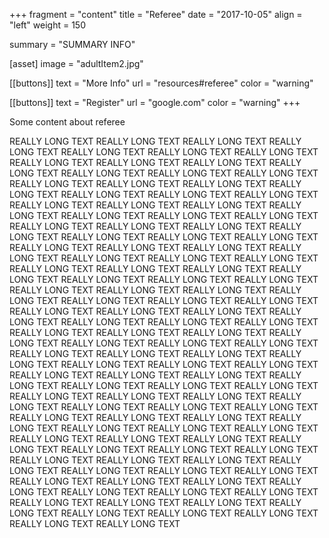 +++
fragment = "content"
title = "Referee"
date = "2017-10-05"
align = "left"
weight = 150

summary = "SUMMARY INFO"

[asset]
  image = "adultItem2.jpg"

[[buttons]]
  text = "More Info"
  url = "resources#referee"
  color = "warning"

[[buttons]]
  text = "Register"
  url = "google.com"
  color = "warning"
+++

Some content about referee

REALLY LONG TEXT
REALLY LONG TEXT
REALLY LONG TEXT
REALLY LONG TEXT
REALLY LONG TEXT
REALLY LONG TEXT
REALLY LONG TEXT
REALLY LONG TEXT
REALLY LONG TEXT
REALLY LONG TEXT
REALLY LONG TEXT
REALLY LONG TEXT
REALLY LONG TEXT
REALLY LONG TEXT
REALLY LONG TEXT
REALLY LONG TEXT
REALLY LONG TEXT
REALLY LONG TEXT
REALLY LONG TEXT
REALLY LONG TEXT
REALLY LONG TEXT
REALLY LONG TEXT
REALLY LONG TEXT
REALLY LONG TEXT
REALLY LONG TEXT
REALLY LONG TEXT
REALLY LONG TEXT
REALLY LONG TEXT
REALLY LONG TEXT
REALLY LONG TEXT
REALLY LONG TEXT
REALLY LONG TEXT
REALLY LONG TEXT
REALLY LONG TEXT
REALLY LONG TEXT
REALLY LONG TEXT
REALLY LONG TEXT
REALLY LONG TEXT
REALLY LONG TEXT
REALLY LONG TEXT
REALLY LONG TEXT
REALLY LONG TEXT
REALLY LONG TEXT
REALLY LONG TEXT
REALLY LONG TEXT
REALLY LONG TEXT
REALLY LONG TEXT
REALLY LONG TEXT
REALLY LONG TEXT
REALLY LONG TEXT
REALLY LONG TEXT
REALLY LONG TEXT
REALLY LONG TEXT
REALLY LONG TEXT
REALLY LONG TEXT
REALLY LONG TEXT
REALLY LONG TEXT
REALLY LONG TEXT
REALLY LONG TEXT
REALLY LONG TEXT
REALLY LONG TEXT
REALLY LONG TEXT
REALLY LONG TEXT
REALLY LONG TEXT
REALLY LONG TEXT
REALLY LONG TEXT
REALLY LONG TEXT
REALLY LONG TEXT
REALLY LONG TEXT
REALLY LONG TEXT
REALLY LONG TEXT
REALLY LONG TEXT
REALLY LONG TEXT
REALLY LONG TEXT
REALLY LONG TEXT
REALLY LONG TEXT
REALLY LONG TEXT
REALLY LONG TEXT
REALLY LONG TEXT
REALLY LONG TEXT
REALLY LONG TEXT
REALLY LONG TEXT
REALLY LONG TEXT
REALLY LONG TEXT
REALLY LONG TEXT
REALLY LONG TEXT
REALLY LONG TEXT
REALLY LONG TEXT
REALLY LONG TEXT
REALLY LONG TEXT
REALLY LONG TEXT
REALLY LONG TEXT
REALLY LONG TEXT
REALLY LONG TEXT
REALLY LONG TEXT
REALLY LONG TEXT
REALLY LONG TEXT
REALLY LONG TEXT
REALLY LONG TEXT
REALLY LONG TEXT
REALLY LONG TEXT
REALLY LONG TEXT
REALLY LONG TEXT
REALLY LONG TEXT
REALLY LONG TEXT
REALLY LONG TEXT
REALLY LONG TEXT
REALLY LONG TEXT
REALLY LONG TEXT
REALLY LONG TEXT
REALLY LONG TEXT
REALLY LONG TEXT
REALLY LONG TEXT
REALLY LONG TEXT
REALLY LONG TEXT
REALLY LONG TEXT
REALLY LONG TEXT
REALLY LONG TEXT
REALLY LONG TEXT
REALLY LONG TEXT
REALLY LONG TEXT
REALLY LONG TEXT
REALLY LONG TEXT
REALLY LONG TEXT
REALLY LONG TEXT
REALLY LONG TEXT
REALLY LONG TEXT
REALLY LONG TEXT